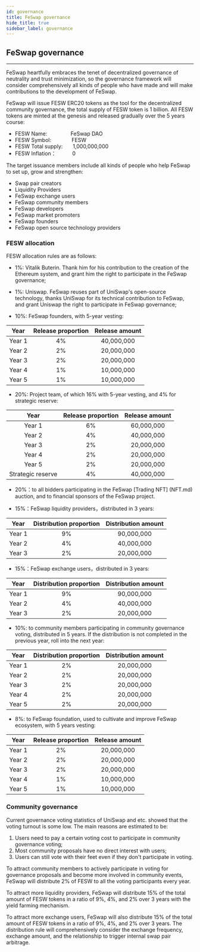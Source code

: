 ```yaml
---
id: governance
title: FeSwap governance
hide_title: true
sidebar_label: governance
---
```


## <span className="title"> FeSwap governance </span>
_______________________

FeSwap heartfully embraces the tenet of decentralized governance of neutrality and trust minimization, so the governance framework will consider comprehensively all kinds of people who have made and will make contributions to the development of FeSwap.

FeSwap will issue FESW ERC20 tokens as the tool for the decentralized community governance, the total supply of FESW token is 1 billion. All FESW tokens are minted at the genesis and released gradually over the 5 years course:

+ FESW Name: &nbsp;&nbsp;&nbsp;&nbsp;&nbsp;&nbsp;&nbsp;&nbsp;&nbsp;&nbsp;&nbsp;&nbsp;&nbsp;&nbsp; FeSwap DAO
+ FESW Symbol: &nbsp;&nbsp;&nbsp;&nbsp;&nbsp;&nbsp;&nbsp;&nbsp;&nbsp;&nbsp;&nbsp;&nbsp;  FESW
+ FESW Total supply: &nbsp;&nbsp;&nbsp;&nbsp;&nbsp; 1,000,000,000
+ FESW Inflation：&nbsp;&nbsp;&nbsp;&nbsp;&nbsp;&nbsp;&nbsp;&nbsp;&nbsp;&nbsp; 0

The target issuance members include all kinds of people who help FeSwap to set up, grow and strengthen:
+ Swap pair creators 
+ Liquidity Providers
+ FeSwap exchange users
+ FeSwap community members
+ FeSwap developers
+ FeSwap market promoters
+ FeSwap founders
+ FeSwap open source technology providers

### <span className="title"> FESW allocation </span>

FESW allocation rules are as follows: 

+ 1%: Vitalik Buterin. Thank him for his contribution to the creation of the Ethereum system, and grant him the right to participate in the FeSwap governance;

+ 1%: Uniswap. FeSwap reuses part of UniSwap's open-source technology, thanks UniSwap for its technical contribution to FeSwap, and grant Uniswap the right to participate in FeSwap governance; 

+ 10%: FeSwap founders, with 5-year vesting:

| Year    | Release proportion   | Release amount    |
|:-------:|:---------:|:-------------:|
| Year 1   |  4%      | 40,000,000    |
| Year 2  |  2%      | 20,000,000    |
| Year 3  |  2%      | 20,000,000    |
| Year 4  |  1%      | 10,000,000    |
| Year 5  |  1%      | 10,000,000    |

+ 20%: Project team, of which 16% with 5-year vesting, and 4% for strategic reserve: 

| Year              | Release proportion   | Release amount    |
|:-----------------:|:--------------------:|:-----------------:|
| Year 1            |  6%                  | 60,000,000    |
| Year 2            |  4%                  | 40,000,000    |
| Year 3            |  2%                  | 20,000,000    |
| Year 4            |  2%                  | 20,000,000    |
| Year 5            |  2%                  | 20,000,000    |
| Strategic reserve |  4%                  | 40,000,000    |

+ 20%：to all bidders participating in the FeSwap [Trading NFT] (NFT.md) auction, and to financial sponsors of the FeSwap project.

+ 15%：FeSwap liquidity providers，distributed in 3 years:

| Year    | Distribution proportion   | Distribution amount    |
|:-------:|:---------:|:-------------:|
| Year 1   |  9%      | 90,000,000    |
| Year 2  |  4%      | 40,000,000    |
| Year 3  |  2%      | 20,000,000    |

+ 15%：FeSwap exchange users，distributed in 3 years:

| Year    | Distribution proportion   | Distribution amount    |
|:-------:|:---------:|:-------------:|
| Year 1   |  9%      | 90,000,000    |
| Year 2  |  4%      | 40,000,000    |
| Year 3  |  2%      | 20,000,000    |

+ 10%: to community members participating in community governance voting, distributed in 5 years. If the distribution is not completed in the previous year, roll into the next year:

| Year    | Distribution proportion   | Distribution amount    |
|:-------:|:-------------------------:|:----------------------:|
| Year 1   |  2%                      | 20,000,000             |
| Year 2   |  2%                      | 20,000,000             |
| Year 3   |  2%                      | 20,000,000             |
| Year 4   |  2%                      | 20,000,000             |
| Year 5   |  2%                      | 20,000,000             |

+ 8%: to FeSwap foundation, used to cultivate and improve FeSwap ecosystem, with 5 years vesting: 

| Year     | Release proportion        | Release amount         |
|:--------:|:-------------------------:|:----------------------:|
| Year 1   |  2%                       | 20,000,000             |
| Year 2   |  2%                       | 20,000,000             |
| Year 3   |  2%                       | 20,000,000             |
| Year 4   |  1%                       | 10,000,000             |
| Year 5   |  1%                       | 10,000,000             |


### <span className="title"> Community governance </span>

Current governance voting statistics of UniSwap and etc. showed that the voting turnout is some low. The main reasons are estimated to be:

1. Users need to pay a certain voting cost to participate in community governance voting;
2. Most community proposals have no direct interest with users;
3. Users can still vote with their feet even if they don't participate in voting.

To attract community members to actively participate in voting for governance proposals and become more involved in community events, FeSwap will distribute 2% of FESW to all the voting participants every year. 

To attract more liquidity providers, FeSwap will distribute 15% of the total amount of FESW tokens in a ratio of 9%, 4%, and 2% over 3 years with the yield farming mechanism.

To attract more exchange users, FeSwap will also distribute 15% of the total amount of FESW tokens in a ratio of 9%, 4%, and 2% over 3 years. The distribution rule will comprehensively consider the exchange frequency, exchange amount, and the relationship to trigger internal swap pair arbitrage.